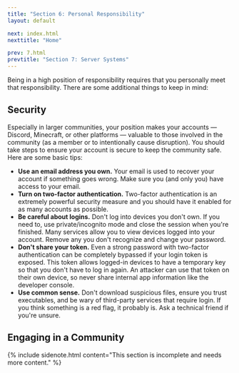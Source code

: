 ```yaml
---
title: "Section 6: Personal Responsibility"
layout: default

next: index.html
nexttitle: "Home"

prev: 7.html
prevtitle: "Section 7: Server Systems"
---
```


Being in a high position of responsibility requires that you personally meet that responsibility. There are some additional things to keep in mind:

## Security

Especially in larger communities, your position makes your accounts — Discord, Minecraft, or other platforms — valuable to those involved in the community (as a member or to intentionally cause disruption). You should take steps to ensure your account is secure to keep the community safe. Here are some basic tips:

- **Use an email address you own.** Your email is used to recover your account if something goes wrong. Make sure you (and only you) have access to your email.
- **Turn on two-factor authentication.** Two-factor authentication is an extremely powerful security measure and you should have it enabled for as many accounts as possible.
- **Be careful about logins.** Don't log into devices you don't own. If you need to, use private/incognito mode and close the session when you're finished. Many services allow you to view devices logged into your account. Remove any you don't recognize and change your password.
- **Don't share your token.** Even a strong password with two-factor authentication can be completely bypassed if your login token is exposed. This token allows logged-in devices to have a temporary key so that you don't have to log in again. An attacker can use that token on their own device, so never share internal app information like the developer console.
- **Use common sense.** Don't download suspicious files, ensure you trust executables, and be wary of third-party services that require login. If you think something is a red flag, it probably is. Ask a technical friend if you're unsure.

## Engaging in a Community

{% include sidenote.html content="This section is incomplete and needs more content." %}
